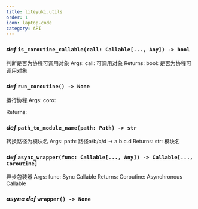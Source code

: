 ```yaml
---
title: liteyuki.utils
order: 1
icon: laptop-code
category: API
---
```


### ***def*** `is_coroutine_callable(call: Callable[..., Any]) -> bool`

判断是否为协程可调用对象
Args:
    call: 可调用对象
Returns:
    bool: 是否为协程可调用对象

### ***def*** `run_coroutine() -> None`

运行协程
Args:
    coro:

Returns:

### ***def*** `path_to_module_name(path: Path) -> str`

转换路径为模块名
Args:
    path: 路径a/b/c/d -> a.b.c.d
Returns:
    str: 模块名

### ***def*** `async_wrapper(func: Callable[..., Any]) -> Callable[..., Coroutine]`

异步包装器
Args:
    func: Sync Callable
Returns:
    Coroutine: Asynchronous Callable

### ***async def*** `wrapper() -> None`



